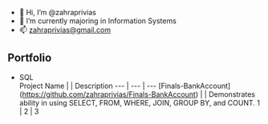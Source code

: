 - 👋 Hi, I’m @zahraprivias
- 🌱 I’m currently majoring in Information Systems
- 📫 zahraprivias@gmail.com

<!---
zahraprivias/zahraprivias is a ✨ special ✨ repository because its `README.md` (this file) appears on your GitHub profile.
You can click the Preview link to take a look at your changes.
--->

## Portfolio
- SQL  
Project Name |  | Description
--- | --- | ---
[Finals-BankAccount] (https://github.com/zahraprivias/Finals-BankAccount) |  | Demonstrates ability in using SELECT, FROM, WHERE, JOIN, GROUP BY, and COUNT.
1 | 2 | 3
